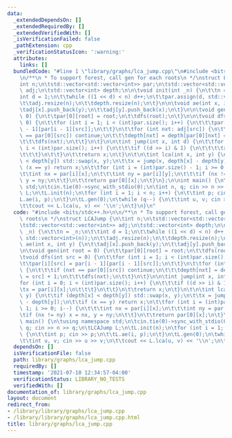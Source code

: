 ```yaml
---
data:
  _extendedDependsOn: []
  _extendedRequiredBy: []
  _extendedVerifiedWith: []
  _isVerificationFailed: false
  _pathExtension: cpp
  _verificationStatusIcon: ':warning:'
  attributes:
    links: []
  bundledCode: "#line 1 \"library/graphs/lca_jump.cpp\"\n#include <bits/stdc++.h>\n\
    \n/**\n * To support forest, call gen for each roots\n */\nstruct LCAJump {\n\t\
    int n;\n\tstd::vector<std::vector<int>> par;\n\tstd::vector<std::vector<int>>\
    \ adj;\n\tstd::vector<int> depth;\n\n\tvoid init(int _n) {\n\t\tn = _n;\n\t\t\
    int d = 1;\n\t\twhile ((1 << d) < n) d++;\n\t\tpar.assign(d, std::vector<int>(n));\n\
    \t\tadj.resize(n);\n\t\tdepth.resize(n);\n\t}\n\n\tvoid ae(int x, int y) {\n\t\
    \tadj[x].push_back(y);\n\t\tadj[y].push_back(x);\n\t}\n\n\tvoid gen(int root =\
    \ 0) {\n\t\tpar[0][root] = root;\n\t\tdfs(root);\n\t}\n\n\tvoid dfs(int src =\
    \ 0) {\n\t\tfor (int i = 1; i < (int)par.size(); i++) {\n\t\t\tpar[i][src] = par[i\
    \ - 1][par[i - 1][src]];\n\t\t}\n\t\tfor (int nxt: adj[src]) {\n\t\t\tif (nxt\
    \ == par[0][src]) continue;\n\t\t\tdepth[nxt] = depth[par[0][nxt] = src] + 1;\n\
    \t\t\tdfs(nxt);\n\t\t}\n\t}\n\n\tint jump(int x, int d) {\n\t\tfor (int i = 0;\
    \ i < (int)par.size(); i++) {\n\t\t\tif ((d >> i) & 1) {\n\t\t\t\tx = par[i][x];\n\
    \t\t\t}\n\t\t}\n\t\treturn x;\n\t}\n\t\n\tint lca(int x, int y) {\n\t\tif (depth[x]\
    \ < depth[y]) std::swap(x, y);\n\t\tx = jump(x, depth[x] - depth[y]);\n\t\tif\
    \ (x == y) return x;\n\t\tfor (int i = (int)par.size() - 1; i >= 0; i--) {\n\t\
    \t\tint nx = par[i][x];\n\t\t\tint ny = par[i][y];\n\t\t\tif (nx != ny) x = nx,\
    \ y = ny;\n\t\t}\n\t\treturn par[0][x];\n\t}\n};\n\nint main() {\n\tusing namespace\
    \ std;\n\tcin.tie(0)->sync_with_stdio(0);\n\tint n, q; cin >> n >> q;\n\tLCAJump\
    \ L;\n\tL.init(n);\n\tfor (int i = 1; i < n; i++) {\n\t\tint p; cin >> p;\n\t\t\
    L.ae(i, p);\n\t}\n\tL.gen(0);\n\twhile (q--) {\n\t\tint u, v; cin >> u >> v;\n\
    \t\tcout << L.lca(u, v) << '\\n';\n\t}\n}\n"
  code: "#include <bits/stdc++.h>\n\n/**\n * To support forest, call gen for each\
    \ roots\n */\nstruct LCAJump {\n\tint n;\n\tstd::vector<std::vector<int>> par;\n\
    \tstd::vector<std::vector<int>> adj;\n\tstd::vector<int> depth;\n\n\tvoid init(int\
    \ _n) {\n\t\tn = _n;\n\t\tint d = 1;\n\t\twhile ((1 << d) < n) d++;\n\t\tpar.assign(d,\
    \ std::vector<int>(n));\n\t\tadj.resize(n);\n\t\tdepth.resize(n);\n\t}\n\n\tvoid\
    \ ae(int x, int y) {\n\t\tadj[x].push_back(y);\n\t\tadj[y].push_back(x);\n\t}\n\
    \n\tvoid gen(int root = 0) {\n\t\tpar[0][root] = root;\n\t\tdfs(root);\n\t}\n\n\
    \tvoid dfs(int src = 0) {\n\t\tfor (int i = 1; i < (int)par.size(); i++) {\n\t\
    \t\tpar[i][src] = par[i - 1][par[i - 1][src]];\n\t\t}\n\t\tfor (int nxt: adj[src])\
    \ {\n\t\t\tif (nxt == par[0][src]) continue;\n\t\t\tdepth[nxt] = depth[par[0][nxt]\
    \ = src] + 1;\n\t\t\tdfs(nxt);\n\t\t}\n\t}\n\n\tint jump(int x, int d) {\n\t\t\
    for (int i = 0; i < (int)par.size(); i++) {\n\t\t\tif ((d >> i) & 1) {\n\t\t\t\
    \tx = par[i][x];\n\t\t\t}\n\t\t}\n\t\treturn x;\n\t}\n\t\n\tint lca(int x, int\
    \ y) {\n\t\tif (depth[x] < depth[y]) std::swap(x, y);\n\t\tx = jump(x, depth[x]\
    \ - depth[y]);\n\t\tif (x == y) return x;\n\t\tfor (int i = (int)par.size() -\
    \ 1; i >= 0; i--) {\n\t\t\tint nx = par[i][x];\n\t\t\tint ny = par[i][y];\n\t\t\
    \tif (nx != ny) x = nx, y = ny;\n\t\t}\n\t\treturn par[0][x];\n\t}\n};\n\nint\
    \ main() {\n\tusing namespace std;\n\tcin.tie(0)->sync_with_stdio(0);\n\tint n,\
    \ q; cin >> n >> q;\n\tLCAJump L;\n\tL.init(n);\n\tfor (int i = 1; i < n; i++)\
    \ {\n\t\tint p; cin >> p;\n\t\tL.ae(i, p);\n\t}\n\tL.gen(0);\n\twhile (q--) {\n\
    \t\tint u, v; cin >> u >> v;\n\t\tcout << L.lca(u, v) << '\\n';\n\t}\n}"
  dependsOn: []
  isVerificationFile: false
  path: library/graphs/lca_jump.cpp
  requiredBy: []
  timestamp: '2021-07-10 12:34:57-04:00'
  verificationStatus: LIBRARY_NO_TESTS
  verifiedWith: []
documentation_of: library/graphs/lca_jump.cpp
layout: document
redirect_from:
- /library/library/graphs/lca_jump.cpp
- /library/library/graphs/lca_jump.cpp.html
title: library/graphs/lca_jump.cpp
---
```

